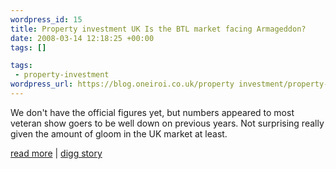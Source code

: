 ```yaml
--- 
wordpress_id: 15
title: Property investment UK Is the BTL market facing Armageddon?
date: 2008-03-14 12:18:25 +00:00
tags: []

tags: 
 - property-investment
wordpress_url: https://blog.oneiroi.co.uk/property investment/property-investment-uk-is-the-btl-market-facing-armageddon
---
```

We don't have the official figures yet, but numbers appeared to most veteran show goers to be well down on previous years. Not surprising really given the amount of gloom in the UK market at least.

<a href="https://www.propertysecrets.net/blogs/max_growth/property_investment_in_the_uk_is_the_btl_market_facing_armageddon/post-139.html">read more</a> | <a href="https://www.digg.com/business_finance/Property_investment_UK_Is_the_BTL_market_facing_Armageddon">digg story</a>
